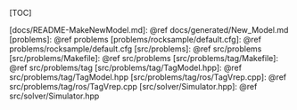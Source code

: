 [TOC]

[docs/README-MakeNewModel.md]: @ref docs/generated/New_Model.md
[problems]: @ref problems
[problems/rocksample/default.cfg]: @ref problems/rocksample/default.cfg
[src/problems]: @ref src/problems
[src/problems/Makefile]: @ref src/problems
[src/problems/tag/Makefile]: @ref src/problems/tag
[src/problems/tag/TagModel.hpp]: @ref src/problems/tag/TagModel.hpp
[src/problems/tag/ros/TagVrep.cpp]: @ref src/problems/tag/ros/TagVrep.cpp
[src/solver/Simulator.hpp]: @ref src/solver/Simulator.hpp
